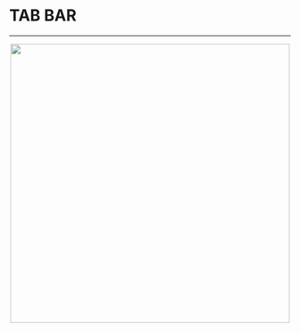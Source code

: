 # TAB BAR

---
<p align="center">
      <img width="500" src="https://user-images.githubusercontent.com/51033703/227610745-6ae497f3-1142-4592-9c21-9314308b110c.png">
 </p>
